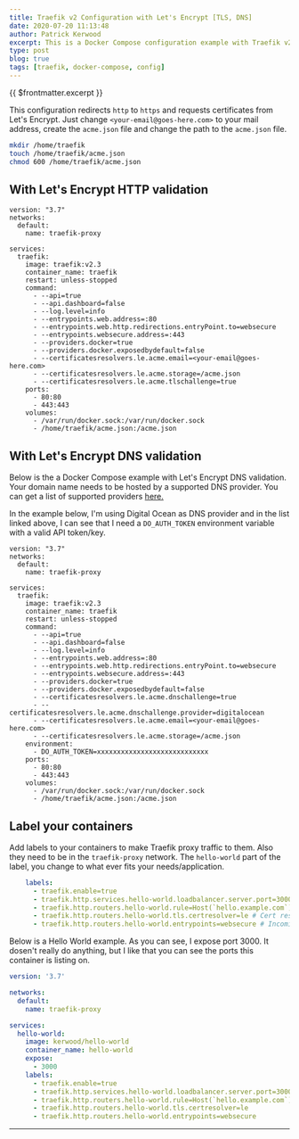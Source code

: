 ```yaml
---
title: Traefik v2 Configuration with Let's Encrypt [TLS, DNS]
date: 2020-07-20 11:13:48
author: Patrick Kerwood
excerpt: This is a Docker Compose configuration example with Traefik v2 including Let's Encrypt TLS/DNS validation.
type: post
blog: true
tags: [traefik, docker-compose, config]
---
```

{{ $frontmatter.excerpt }}

This configuration redirects `http` to `https` and requests certificates from Let's Encrypt. Just change `<your-email@goes-here.com>` to your mail address, create the `acme.json` file and change the path to the `acme.json` file.

```sh
mkdir /home/traefik
touch /home/traefik/acme.json
chmod 600 /home/traefik/acme.json
```

## With Let's Encrypt HTTP validation
```yaml{20,28}
version: "3.7"
networks:
  default:
    name: traefik-proxy

services:
  traefik:
    image: traefik:v2.3
    container_name: traefik
    restart: unless-stopped
    command:
      - --api=true
      - --api.dashboard=false
      - --log.level=info
      - --entrypoints.web.address=:80
      - --entrypoints.web.http.redirections.entryPoint.to=websecure
      - --entrypoints.websecure.address=:443
      - --providers.docker=true
      - --providers.docker.exposedbydefault=false
      - --certificatesresolvers.le.acme.email=<your-email@goes-here.com>
      - --certificatesresolvers.le.acme.storage=/acme.json
      - --certificatesresolvers.le.acme.tlschallenge=true
    ports:
      - 80:80
      - 443:443
    volumes:
      - /var/run/docker.sock:/var/run/docker.sock
      - /home/traefik/acme.json:/acme.json
```

## With Let's Encrypt DNS validation
Below is the a Docker Compose example with Let's Encrypt DNS validation. Your domain name needs to be hosted by a supported DNS provider. You can get a list of supported providers [here.](https://docs.traefik.io/https/acme/#providers)

In the example below, I'm using Digital Ocean as DNS provider and in the list linked above, I can see that I need a `DO_AUTH_TOKEN` environment variable with a valid API token/key.
```yaml{21,22,25,31}
version: "3.7"
networks:
  default:
    name: traefik-proxy

services:
  traefik:
    image: traefik:v2.3
    container_name: traefik
    restart: unless-stopped
    command:
      - --api=true
      - --api.dashboard=false
      - --log.level=info
      - --entrypoints.web.address=:80
      - --entrypoints.web.http.redirections.entryPoint.to=websecure
      - --entrypoints.websecure.address=:443
      - --providers.docker=true
      - --providers.docker.exposedbydefault=false
      - --certificatesresolvers.le.acme.dnschallenge=true
      - --certificatesresolvers.le.acme.dnschallenge.provider=digitalocean
      - --certificatesresolvers.le.acme.email=<your-email@goes-here.com>
      - --certificatesresolvers.le.acme.storage=/acme.json
    environment:
      - DO_AUTH_TOKEN=xxxxxxxxxxxxxxxxxxxxxxxxxxxx
    ports:
      - 80:80
      - 443:443
    volumes:
      - /var/run/docker.sock:/var/run/docker.sock
      - /home/traefik/acme.json:/acme.json
```

## Label your containers
Add labels to your containers to make Traefik proxy traffic to them. Also they need to be in the `traefik-proxy` network. The `hello-world` part of the label, you change to what ever fits your needs/application. 

```yaml
    labels:
      - traefik.enable=true
      - traefik.http.services.hello-world.loadbalancer.server.port=3000 # Container port
      - traefik.http.routers.hello-world.rule=Host(`hello.example.com`) # URL
      - traefik.http.routers.hello-world.tls.certresolver=le # Cert resolver declared as traefik flag
      - traefik.http.routers.hello-world.entrypoints=websecure # Incoming entrypoint
```

Below is a Hello World example. As you can see, I expose port 3000. It dosen't really do anything, but I like that you can see the ports this container is listing on.
```yaml
version: '3.7'

networks:
  default:
    name: traefik-proxy

services:
  hello-world:
    image: kerwood/hello-world
    container_name: hello-world
    expose:
      - 3000
    labels:
      - traefik.enable=true
      - traefik.http.services.hello-world.loadbalancer.server.port=3000
      - traefik.http.routers.hello-world.rule=Host(`hello.example.com`)
      - traefik.http.routers.hello-world.tls.certresolver=le
      - traefik.http.routers.hello-world.entrypoints=websecure
```
---